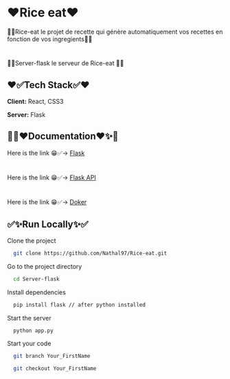 # ❤️Rice eat❤️

💫💜Rice-eat le projet de recette qui génère automatiquement vos recettes en fonction de vos ingregients💜💫
#
💫💜Server-flask le serveur de Rice-eat 💜💫

## ❤️✅Tech Stack✅❤️

**Client:** React, CSS3

**Server:** Flask

## 💫✨❤️Documentation❤️✨💫


Here is the link 😁✅-> [Flask](https://flask.palletsprojects.com/en/3.0.x/)
#
Here is the link 😁✅-> [Flask API](https://flask.palletsprojects.com/en/2.3.x/api/)
#
Here is the link 😁✅-> [Doker](https://docs.docker.com/)



## ✅✨Run Locally✨✅

Clone the project

```bash
  git clone https://github.com/Nathal97/Rice-eat.git
```

Go to the project directory

```bash
  cd Server-flask
```

Install dependencies

```bash
  pip install flask // after python installed
```

Start the server

```bash
  python app.py
```

Start your code

```bash
  git branch Your_FirstName
```
```bash
  git checkout Your_FirstName
```

